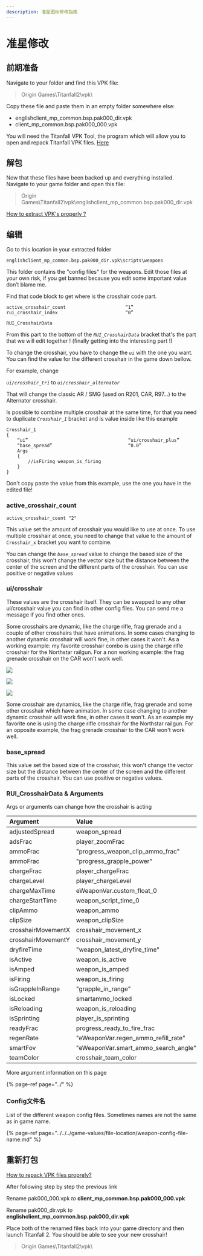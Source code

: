 ```yaml
---
description: 准星图标修改指南
---
```


# 准星修改

## 前期准备

Navigate to your folder and find this VPK file:

> Origin Games\Titanfall2\vpk\

Copy these file and paste them in an empty folder somewhere else:

* englishclient\_mp\_common.bsp.pak000\_dir.vpk
* client\_mp\_common.bsp.pak000\_000.vpk

You will need the Titanfall VPK Tool, the program which will allow you to open and repack Titanfall VPK files. [Here](https://noskill.gitbook.io/titanfall2/how-to-start-modding/modding-tools)

## 解包

Now that these files have been backed up and everything installed. Navigate to your game folder and open this file:

> Origin Games\Titanfall2\vpk\englishclient\_mp\_common.bsp.pak000\_dir.vpk

[How to extract VPK's properly ?](https://noskill.gitbook.io/titanfall2/how-to-start-modding/how-to-backup-extract-and-repack)

## 编辑

Go to this location in your extracted folder

```text
englishclient_mp_common.bsp.pak000_dir.vpk\scripts\weapons
```

This folder contains the "config files" for the weapons. Edit those files at your own risk, if you get banned because you edit some important value don’t blame me.

Find that code block to get where is the crosshair code part.

```text
active_crosshair_count                      “1”
rui_crosshair_index                         “0”

RUI_CrosshairData
```

From this part to the bottom of the _`RUI_CrosshairData`_ bracket that's the part that we will edit together ! \(finally getting into the interesting part !\)

To change the crosshair, you have to change the _`ui`_ with the one you want. You can find the value for the different crosshair in the game down bellow.

For example, change

_`ui/crosshair_tri`_ to _`ui/crosshair_alternator`_

That will change the classic AR / SMG \(used on R201, CAR, R97...\) to the Alternator crosshair.

Is possible to combine multiple crosshair at the same time, for that you need to duplicate _`Crosshair_1`_ bracket and is value inside like this example

```text
Crosshair_1
{
    “ui”                                     “ui/crosshair_plus”
    “base_spread”                            “0.0”
    Args
    {
        //isFiring weapon_is_firing
    }
}
```

Don't copy paste the value from this example, use the one you have in the edited file!

### active\_crosshair\_count

```text
active_crosshair_count "2"
```

This value set the amount of crosshair you would like to use at once. To use multiple crosshair at once, you need to change that value to the amount of `Crosshair_x` bracket you want to combine.

You can change the _`base_spread`_ value to change the based size of the crosshair, this won't change the vector size but the distance between the center of the screen and the different parts of the crosshair. You can use positive or negative values

### ui/crosshair

These values are the crosshair itself. They can be swapped to any other ui/crosshair value you can find in other config files. You can send me a message if you find other ones.

Some crosshairs are dynamic, like the charge rifle, frag grenade and a couple of other crosshairs that have animations. In some cases changing to another dynamic crosshair will work fine, in other cases it won't. As a working example: my favorite crosshair combo is using the charge rifle crosshair for the Northstar railgun. For a non working example: the frag grenade crosshair on the CAR won't work well.

![](../../../.gitbook/assets/crosshair1.PNG)

![](../../../.gitbook/assets/crosshair2.PNG)

![](../../../.gitbook/assets/crosshair3.PNG)

Some crosshair are dynamics, like the charge rifle, frag grenade and some other crosshair which have animation. In some case changing to another dynamic crosshair will work fine, in other cases it won't. As an example my favorite one is using the charge rifle crosshair for the Northstar railgun. For an opposite example, the frag grenade crosshair to the CAR won't work well.

### base\_spread

This value set the based size of the crosshair, this won't change the vector size but the distance between the center of the screen and the different parts of the crosshair. You can use positive or negative values.

### RUI\_CrosshairData & Arguments

Args or arguments can change how the crosshair is acting

| Argument | Value | Note |
| :--- | :--- | :--- |
| adjustedSpread | weapon\_spread |  |
| adsFrac | player\_zoomFrac |  |
| ammoFrac | "progress\_weapon\_clip\_ammo\_frac" |  |
| ammoFrac | "progress\_grapple\_power" |  |
| chargeFrac | player\_chargeFrac |  |
| chargeLevel | player\_chargeLevel |  |
| chargeMaxTime | eWeaponVar.custom\_float\_0 |  |
| chargeStartTime | weapon\_script\_time\_0 |  |
| clipAmmo | weapon\_ammo |  |
| clipSize | weapon\_clipSize |  |
| crosshairMovementX | crosshair\_movement\_x |  |
| crosshairMovementY | crosshair\_movement\_y |  |
| dryfireTime | "weapon\_latest\_dryfire\_time" |  |
| isActive | weapon\_is\_active |  |
| isAmped | weapon\_is\_amped |  |
| isFiring | weapon\_is\_firing |  |
| isGrappleInRange | "grapple\_in\_range" |  |
| isLocked | smartammo\_locked |  |
| isReloading | weapon\_is\_reloading |  |
| isSprinting | player\_is\_sprinting |  |
| readyFrac | progress\_ready\_to\_fire\_frac |  |
| regenRate | "eWeaponVar.regen\_ammo\_refill\_rate" |  |
| smartFov | "eWeaponVar.smart\_ammo\_search\_angle" |  |
| teamColor | crosshair\_team\_color |  |

More argument information on this page

{% page-ref page="../" %}

### Config文件名

List of the different weapon config files. Sometimes names are not the same as in game name.

{% page-ref page="../../../game-values/file-location/weapon-config-file-name.md" %}

## 重新打包

[How to repack VPK files proprely?](https://noskill.gitbook.io/titanfall2/how-to-start-modding/how-to-backup-extract-and-repack#how-to-repack-vpk-files-properly)

After following step by step the previous link

Rename pak000\_000.vpk _to_ **client\_mp\_common.bsp.pak000\_000.vpk**

Rename pak000\_dir.vpk _to_ **englishclient\_mp\_common.bsp.pak000\_dir.vpk**

Place both of the renamed files back into your game directory and then launch Titanfall 2. You should be able to see your new crosshair!

> Origin Games\Titanfall2\vpk\

